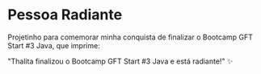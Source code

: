 # Pessoa Radiante

Projetinho para comemorar minha conquista de finalizar o Bootcamp GFT Start #3 Java, que imprime:



"Thalita finalizou o Bootcamp GFT Start #3 Java e está radiante!" :sparkles:
